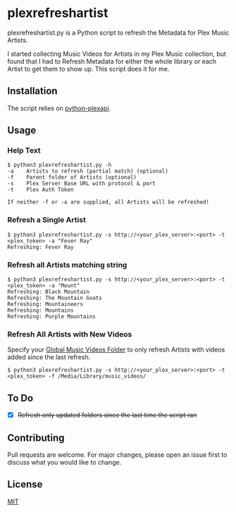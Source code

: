 # plexrefreshartist

plexrefreshartist.py is a Python script to refresh the Metadata for Plex Music Artists.

I started collecting Music Videos for Artists in my Plex Music collection, but found that I had to Refresh Metadata for either the whole library or each Artist to get them to show up. This script does it for me.

## Installation

The script relies on [python-plexapi](https://github.com/pkkid/python-plexapi).

## Usage

### Help Text
```
$ python3 plexrefreshartist.py -h
-a    Artists to refresh (partial match) (optional)
-f    Parent folder of Artists (optional)
-s    Plex Server Base URL with protocol & port
-t    Plex Auth Token

If neither -f or -a are supplied, all Artists will be refreshed!
```
### Refresh a Single Artist
```
$ python3 plexrefreshartist.py -s http://<your_plex_server>:<port> -t <plex_token> -a "Fever Ray"
Refreshing: Fever Ray
```

### Refresh all Artists matching string
```
$ python3 plexrefreshartist.py -s http://<your_plex_server>:<port> -t <plex_token> -a "Mount"
Refreshing: Black Mountain
Refreshing: The Mountain Goats
Refreshing: Mountaineers
Refreshing: Mountains
Refreshing: Purple Mountains

```

### Refresh All Artists with New Videos
Specify your [Global Music Videos Folder](https://support.plex.tv/articles/205568377-adding-local-artist-and-music-videos/) to only refresh Artists with videos added since the last refresh.
```
$ python3 plexrefreshartist.py -s http://<your_plex_server>:<port> -t <plex_token> -f /Media/Library/music_videos/
```

## To Do
- [x] ~~Refresh only updated folders since the last time the script ran~~

## Contributing
Pull requests are welcome. For major changes, please open an issue first to discuss what you would like to change.

## License
[MIT](https://choosealicense.com/licenses/mit/)
